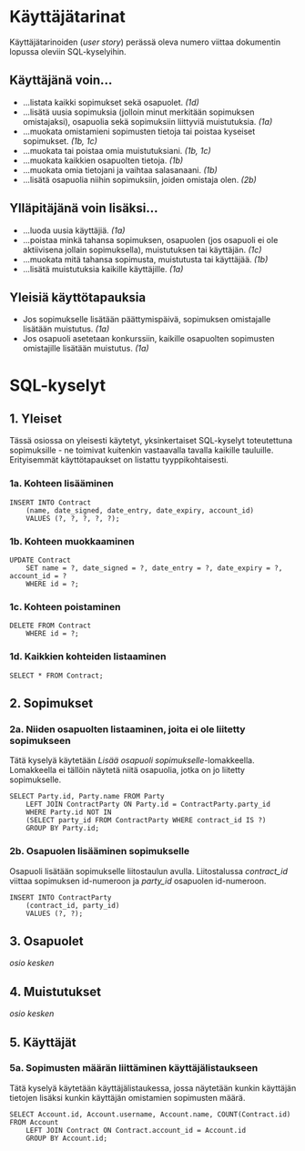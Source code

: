 # Käyttäjätarinat

Käyttäjätarinoiden (_user story_) perässä oleva numero viittaa dokumentin lopussa oleviin SQL-kyselyihin.

## Käyttäjänä voin...
- ...listata kaikki sopimukset sekä osapuolet. _(1d)_
- ...lisätä uusia sopimuksia (jolloin minut merkitään sopimuksen omistajaksi), osapuolia sekä sopimuksiin liittyviä muistutuksia. _(1a)_
- ...muokata omistamieni sopimusten tietoja tai poistaa kyseiset sopimukset. _(1b, 1c)_
- ...muokata tai poistaa omia muistutuksiani. _(1b, 1c)_
- ...muokata kaikkien osapuolten tietoja. _(1b)_
- ...muokata omia tietojani ja vaihtaa salasanaani. _(1b)_
- ...lisätä osapuolia niihin sopimuksiin, joiden omistaja olen. _(2b)_

## Ylläpitäjänä voin lisäksi...
- ...luoda uusia käyttäjiä. _(1a)_
- ...poistaa minkä tahansa sopimuksen, osapuolen (jos osapuoli ei ole aktiivisena jollain sopimuksella), muistutuksen tai käyttäjän. _(1c)_
- ...muokata mitä tahansa sopimusta, muistutusta tai käyttäjää. _(1b)_
- ...lisätä muistutuksia kaikille käyttäjille. _(1a)_

## Yleisiä käyttötapauksia
- Jos sopimukselle lisätään päättymispäivä, sopimuksen omistajalle lisätään muistutus. _(1a)_
- Jos osapuoli asetetaan konkurssiin, kaikille osapuolten sopimusten omistajille lisätään muistutus. _(1a)_

# SQL-kyselyt

## 1. Yleiset

Tässä osiossa on yleisesti käytetyt, yksinkertaiset SQL-kyselyt toteutettuna sopimuksille - ne toimivat kuitenkin vastaavalla tavalla kaikille tauluille. Erityisemmät käyttötapaukset on listattu tyyppikohtaisesti.

### 1a. Kohteen lisääminen

```
INSERT INTO Contract
    (name, date_signed, date_entry, date_expiry, account_id)
    VALUES (?, ?, ?, ?, ?);
```

### 1b. Kohteen muokkaaminen

```
UPDATE Contract
    SET name = ?, date_signed = ?, date_entry = ?, date_expiry = ?, account_id = ?
    WHERE id = ?;
```

### 1c. Kohteen poistaminen

```
DELETE FROM Contract
    WHERE id = ?;
```

### 1d. Kaikkien kohteiden listaaminen

```
SELECT * FROM Contract;
```

## 2. Sopimukset

### 2a. Niiden osapuolten listaaminen, joita ei ole liitetty sopimukseen

Tätä kyselyä käytetään _Lisää osapuoli sopimukselle_-lomakkeella. Lomakkeella ei tällöin näytetä niitä osapuolia, jotka on jo liitetty sopimukselle.

```
SELECT Party.id, Party.name FROM Party
    LEFT JOIN ContractParty ON Party.id = ContractParty.party_id
    WHERE Party.id NOT IN
    (SELECT party_id FROM ContractParty WHERE contract_id IS ?)
    GROUP BY Party.id;
```

### 2b. Osapuolen lisääminen sopimukselle

Osapuoli lisätään sopimukselle liitostaulun avulla. Liitostalussa _contract_id_ viittaa sopimuksen id-numeroon ja _party_id_ osapuolen id-numeroon.

```
INSERT INTO ContractParty
    (contract_id, party_id)
    VALUES (?, ?);
```

## 3. Osapuolet

_osio kesken_

## 4. Muistutukset

_osio kesken_

## 5. Käyttäjät

### 5a. Sopimusten määrän liittäminen käyttäjälistaukseen

Tätä kyselyä käytetään käyttäjälistaukessa, jossa näytetään kunkin käyttäjän tietojen lisäksi kunkin käyttäjän omistamien sopimusten määrä.

```
SELECT Account.id, Account.username, Account.name, COUNT(Contract.id) FROM Account
    LEFT JOIN Contract ON Contract.account_id = Account.id
    GROUP BY Account.id;
```
